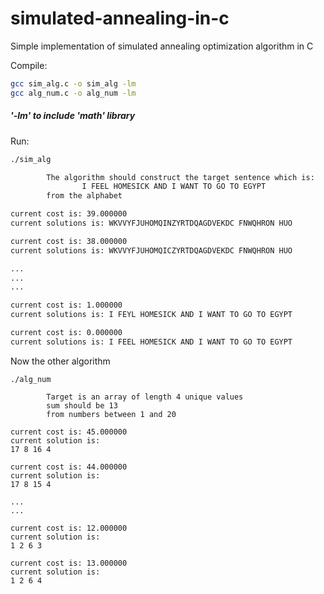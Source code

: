 # simulated-annealing-in-c
Simple implementation of simulated annealing optimization algorithm in C

Compile:
```bash
gcc sim_alg.c -o sim_alg -lm
gcc alg_num.c -o alg_num -lm
```
##### '-lm' to include 'math' library

Run:
```bash
./sim_alg

        The algorithm should construct the target sentence which is:
                I FEEL HOMESICK AND I WANT TO GO TO EGYPT
        from the alphabet

current cost is: 39.000000
current solutions is: WKVVYFJUHOMQINZYRTDQAGDVEKDC FNWQHRON HUO

current cost is: 38.000000
current solutions is: WKVVYFJUHOMQICZYRTDQAGDVEKDC FNWQHRON HUO

...
...
...

current cost is: 1.000000
current solutions is: I FEYL HOMESICK AND I WANT TO GO TO EGYPT

current cost is: 0.000000
current solutions is: I FEEL HOMESICK AND I WANT TO GO TO EGYPT
```

Now the other algorithm
```
./alg_num

        Target is an array of length 4 unique values
        sum should be 13
        from numbers between 1 and 20

current cost is: 45.000000
current solution is:
17 8 16 4

current cost is: 44.000000
current solution is:
17 8 15 4

...
...

current cost is: 12.000000
current solution is:
1 2 6 3

current cost is: 13.000000
current solution is:
1 2 6 4
```